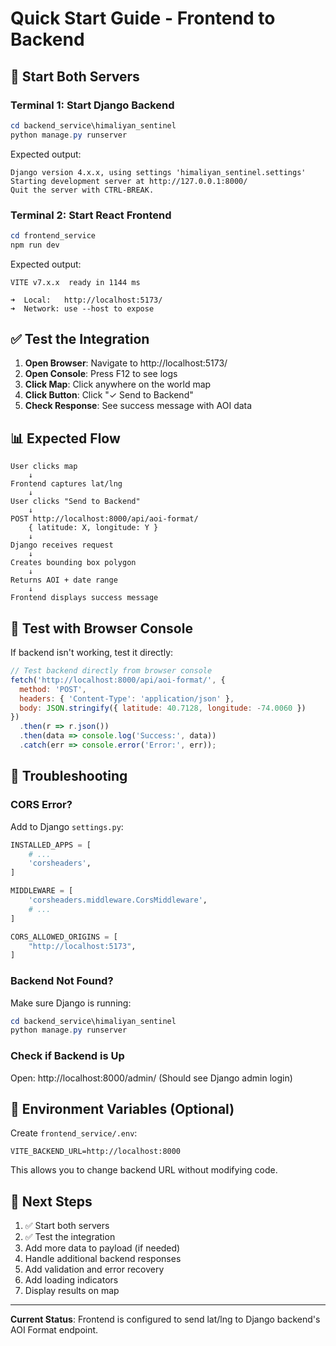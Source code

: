 # Quick Start Guide - Frontend to Backend

## 🚀 Start Both Servers

### Terminal 1: Start Django Backend
```powershell
cd backend_service\himaliyan_sentinel
python manage.py runserver
```

Expected output:
```
Django version 4.x.x, using settings 'himaliyan_sentinel.settings'
Starting development server at http://127.0.0.1:8000/
Quit the server with CTRL-BREAK.
```

### Terminal 2: Start React Frontend
```powershell
cd frontend_service
npm run dev
```

Expected output:
```
VITE v7.x.x  ready in 1144 ms

➜  Local:   http://localhost:5173/
➜  Network: use --host to expose
```

## ✅ Test the Integration

1. **Open Browser**: Navigate to http://localhost:5173/
2. **Open Console**: Press F12 to see logs
3. **Click Map**: Click anywhere on the world map
4. **Click Button**: Click "✓ Send to Backend"
5. **Check Response**: See success message with AOI data

## 📊 Expected Flow

```
User clicks map
    ↓
Frontend captures lat/lng
    ↓
User clicks "Send to Backend"
    ↓
POST http://localhost:8000/api/aoi-format/
    { latitude: X, longitude: Y }
    ↓
Django receives request
    ↓
Creates bounding box polygon
    ↓
Returns AOI + date range
    ↓
Frontend displays success message
```

## 🧪 Test with Browser Console

If backend isn't working, test it directly:

```javascript
// Test backend directly from browser console
fetch('http://localhost:8000/api/aoi-format/', {
  method: 'POST',
  headers: { 'Content-Type': 'application/json' },
  body: JSON.stringify({ latitude: 40.7128, longitude: -74.0060 })
})
  .then(r => r.json())
  .then(data => console.log('Success:', data))
  .catch(err => console.error('Error:', err));
```

## 🔧 Troubleshooting

### CORS Error?
Add to Django `settings.py`:
```python
INSTALLED_APPS = [
    # ...
    'corsheaders',
]

MIDDLEWARE = [
    'corsheaders.middleware.CorsMiddleware',
    # ...
]

CORS_ALLOWED_ORIGINS = [
    "http://localhost:5173",
]
```

### Backend Not Found?
Make sure Django is running:
```powershell
cd backend_service\himaliyan_sentinel
python manage.py runserver
```

### Check if Backend is Up
Open: http://localhost:8000/admin/
(Should see Django admin login)

## 📝 Environment Variables (Optional)

Create `frontend_service/.env`:
```env
VITE_BACKEND_URL=http://localhost:8000
```

This allows you to change backend URL without modifying code.

## 🎯 Next Steps

1. ✅ Start both servers
2. ✅ Test the integration
3. Add more data to payload (if needed)
4. Handle additional backend responses
5. Add validation and error recovery
6. Add loading indicators
7. Display results on map

---

**Current Status**: Frontend is configured to send lat/lng to Django backend's AOI Format endpoint.
